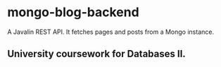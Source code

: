 # mongo-blog-backend
A Javalin REST API. It fetches pages and posts from a Mongo instance.

## University coursework for Databases II.
